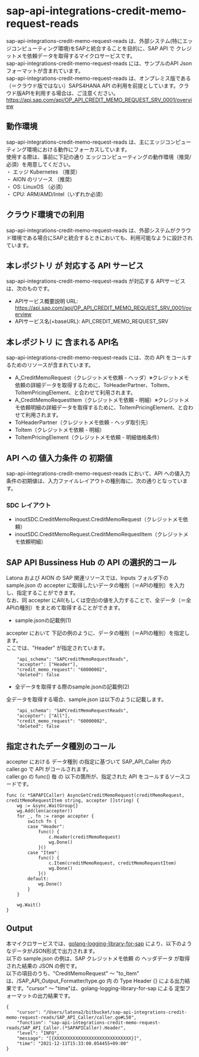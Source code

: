 # sap-api-integrations-credit-memo-request-reads
sap-api-integrations-credit-memo-request-reads は、外部システム(特にエッジコンピューティング環境)をSAPと統合することを目的に、SAP API で クレジットメモ依頼データを取得するマイクロサービスです。    
sap-api-integrations-credit-memo-request-reads には、サンプルのAPI Json フォーマットが含まれています。   
sap-api-integrations-credit-memo-request-reads は、オンプレミス版である（＝クラウド版ではない）SAPS4HANA API の利用を前提としています。クラウド版APIを利用する場合は、ご注意ください。   
https://api.sap.com/api/OP_API_CREDIT_MEMO_REQUEST_SRV_0001/overview  

## 動作環境  
sap-api-integrations-credit-memo-request-reads は、主にエッジコンピューティング環境における動作にフォーカスしています。  
使用する際は、事前に下記の通り エッジコンピューティングの動作環境（推奨/必須）を用意してください。  
・ エッジ Kubernetes （推奨）    
・ AION のリソース （推奨)    
・ OS: LinuxOS （必須）    
・ CPU: ARM/AMD/Intel（いずれか必須）　　

## クラウド環境での利用
sap-api-integrations-credit-memo-request-reads は、外部システムがクラウド環境である場合にSAPと統合するときにおいても、利用可能なように設計されています。  

## 本レポジトリ が 対応する API サービス
sap-api-integrations-credit-memo-request-reads が対応する APIサービス は、次のものです。

* APIサービス概要説明 URL: https://api.sap.com/api/OP_API_CREDIT_MEMO_REQUEST_SRV_0001/overview    
* APIサービス名(=baseURL): API_CREDIT_MEMO_REQUEST_SRV

## 本レポジトリ に 含まれる API名
sap-api-integrations-credit-memo-request-reads には、次の API をコールするためのリソースが含まれています。  

* A_CreditMemoRequest（クレジットメモ依頼 - ヘッダ）※クレジットメモ依頼の詳細データを取得するために、ToHeaderPartner、ToItem、ToItemPricingElement、と合わせて利用されます。
* A_CreditMemoRequestItem（クレジットメモ依頼 - 明細）※クレジットメモ依頼明細の詳細データを取得するために、ToItemPricingElement、と合わせて利用されます。
* ToHeaderPartner（クレジットメモ依頼 - ヘッダ取引先）
* ToItem（クレジットメモ依頼 - 明細）
* ToItemPricingElement（クレジットメモ依頼 - 明細価格条件）

## API への 値入力条件 の 初期値
sap-api-integrations-credit-memo-request-reads において、API への値入力条件の初期値は、入力ファイルレイアウトの種別毎に、次の通りとなっています。  

### SDC レイアウト

* inoutSDC.CreditMemoRequest.CreditMemoRequest（クレジットメモ依頼）
* inoutSDC.CreditMemoRequest.CreditMemoRequestItem（クレジットメモ依頼明細）

## SAP API Bussiness Hub の API の選択的コール

Latona および AION の SAP 関連リソースでは、Inputs フォルダ下の sample.json の accepter に取得したいデータの種別（＝APIの種別）を入力し、指定することができます。  
なお、同 accepter にAll(もしくは空白)の値を入力することで、全データ（＝全APIの種別）をまとめて取得することができます。  

* sample.jsonの記載例(1)  

accepter において 下記の例のように、データの種別（＝APIの種別）を指定します。  
ここでは、"Header" が指定されています。

```
	"api_schema": "SAPCreditMemoRequestReads",
	"accepter": ["Header"],
	"credit_memo_request": "60000002",
	"deleted": false
```
  
* 全データを取得する際のsample.jsonの記載例(2)  

全データを取得する場合、sample.json は以下のように記載します。  

```
	"api_schema": "SAPCreditMemoRequestReads",
	"accepter": ["All"],
	"credit_memo_request": "60000002",
	"deleted": false
```

## 指定されたデータ種別のコール

accepter における データ種別 の指定に基づいて SAP_API_Caller 内の caller.go で API がコールされます。  
caller.go の func() 毎 の 以下の箇所が、指定された API をコールするソースコードです。  

```
func (c *SAPAPICaller) AsyncGetCreditMemoRequest(creditMemoRequest, creditMemoRequestItem string, accepter []string) {
	wg := &sync.WaitGroup{}
	wg.Add(len(accepter))
	for _, fn := range accepter {
		switch fn {
		case "Header":
			func() {
				c.Header(creditMemoRequest)
				wg.Done()
			}()
		case "Item":
			func() {
				c.Item(creditMemoRequest, creditMemoRequestItem)
				wg.Done()
			}()
		default:
			wg.Done()
		}
	}

	wg.Wait()
}
```
## Output  
本マイクロサービスでは、[golang-logging-library-for-sap](https://github.com/latonaio/golang-logging-library-for-sap) により、以下のようなデータがJSON形式で出力されます。  
以下の sample.json の例は、SAP クレジットメモ依頼 の ヘッダデータ が取得された結果の JSON の例です。  
以下の項目のうち、"CreditMemoRequest" ～ "to_Item" は、/SAP_API_Output_Formatter/type.go 内 の Type Header {} による出力結果です。"cursor" ～ "time"は、golang-logging-library-for-sap による 定型フォーマットの出力結果です。  

```
{
	"cursor": "/Users/latona2/bitbucket/sap-api-integrations-credit-memo-request-reads/SAP_API_Caller/caller.go#L50",
	"function": "sap-api-integrations-credit-memo-request-reads/SAP_API_Caller.(*SAPAPICaller).Header",
	"level": "INFO",
	"message": "[{XXXXXXXXXXXXXXXXXXXXXXXXXXXXX}]",
	"time": "2021-12-11T15:33:00.054455+09:00"
}
```
